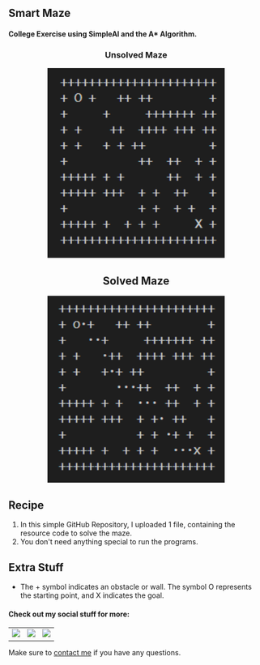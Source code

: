 ## Smart Maze

#### College Exercise using SimpleAI and the A* Algorithm.

<h3 align="center">Unsolved Maze</h3>
<p align="center"> <img src = "/Extra_Stuff/maze_unsolved.png" width = 350> </p>

<h2 align="center">Solved Maze</h3>
<p align="center"> <img src = "/Extra_Stuff/maze_solved.png" width = 350> </p>

<h2 align="left">Recipe</h2>

1. In this simple GitHub Repository, I uploaded 1 file, containing the resource code to solve the maze.
2. You don't need anything special to run the programs.

<h2 align="left">Extra Stuff</h3>

- The + symbol indicates an obstacle or wall. The symbol O represents the starting point, and X indicates the goal.


#### Check out my social stuff for more:


<table>
    <tbody>
        <tr>
            </a></td>
            <td><a href="https://www.linkedin.com/in/hibrantapia/">
            <img height="50" src="https://www.vectorlogo.zone/logos/linkedin/linkedin-ar21.svg" />
            </a></td>
            <td><a href="https://twitter.com/HibranTapia">
            <img height="50" src="https://www.vectorlogo.zone/logos/twitter/twitter-ar21.svg" />
            </a></td>
            <td><a href="https://medium.com/@hibrantapia">
            <img height="50" src="https://www.vectorlogo.zone/logos/medium/medium-ar21.svg" />
            </a></td>
        </tr>
    </tbody>
</table>

Make sure to [contact me](https://github.com/hibrantapia) if you have any questions.
